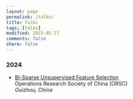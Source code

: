 ```yaml
---
layout: page
permalink: /talks/
title: Talks
tags: [talks]
modified: 2023-05-17 
comments: false
share: false
---
```





### 2024

* <a href="../talks/2024-ORSC.pdf" class="textlink" target="_blank"> Bi-Sparse Unsupervised Feature Selection </a> <br>
Operations Research Society of China (ORSC) <br>
<i>Guizhou, China</i><br>


